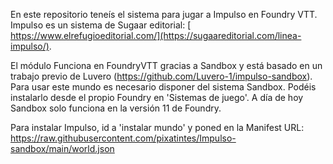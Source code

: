 En este repositorio teneís el sistema para jugar a Impulso en Foundry VTT. Impulso es un sistema de Sugaar editorial: [ https://www.elrefugioeditorial.com/](https://sugaareditorial.com/linea-impulso/).

El módulo Funciona en FoundryVTT gracias a Sandbox y está basado en un trabajo previo de Luvero (https://github.com/Luvero-1/impulso-sandbox). Para usar este mundo es necesario disponer del sistema Sandbox. Podéis instalarlo desde el propio Foundry en 'Sistemas de juego'. A día de hoy Sandbox solo funciona en la versión 11 de Foundry.

Para instalar Impulso, id a 'instalar mundo' y poned en la Manifest URL: [https://raw.githubusercontent.com/pixatintes/Impulso-sandbox/main/world.json
](https://raw.githubusercontent.com/pixatintes/Impulso-sandbox/refs/heads/main/world.json)
